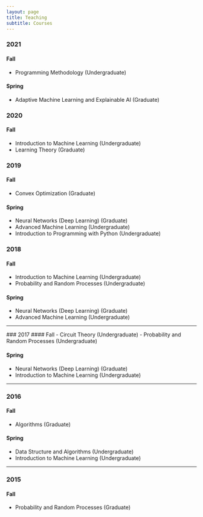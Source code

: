 ```yaml
---
layout: page
title: Teaching
subtitle: Courses
---
```

### 2021
#### Fall
- Programming Methodology (Undergraduate)

#### Spring
- Adaptive Machine Learning and Explainable AI (Graduate)


### 2020
#### Fall
- Introduction to Machine Learning (Undergraduate)
- Learning Theory (Graduate)

### 2019
#### Fall
- Convex Optimization (Graduate)

#### Spring
- Neural Networks (Deep Learning) (Graduate)
- Advanced Machine Learning (Undergraduate)
- Introduction to Programming with Python (Undergraduate)


### 2018 
#### Fall
- Introduction to Machine Learning (Undergraduate)
- Probability and Random Processes (Undergraduate)

#### Spring
- Neural Networks (Deep Learning) (Graduate)
- Advanced Machine Learning (Undergraduate)

<hr>
### 2017
#### Fall
- Circuit Theory (Undergraduate) 
- Probability and Random Processes (Undergraduate)

#### Spring
- Neural Networks (Deep Learning) (Graduate)
- Introduction to Machine Learning (Undergraduate)

<hr>

### 2016
#### Fall
- Algorithms (Graduate)

#### Spring
- Data Structure and Algorithms (Undergraduate)
- Introduction to Machine Learning (Undergraduate)

<hr>

### 2015
#### Fall
- Probability and Random Processes (Graduate)


